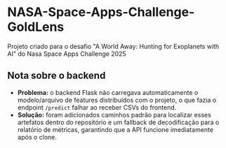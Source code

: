# NASA-Space-Apps-Challenge-GoldLens
Projeto criado para o desafio "A World Away: Hunting for Exoplanets with AI" do Nasa Space Apps Challenge 2025

## Nota sobre o backend
- **Problema:** o backend Flask não carregava automaticamente o modelo/arquivo de features distribuídos com o projeto, o que fazia o endpoint `/predict` falhar ao receber CSVs do frontend.
- **Solução:** foram adicionados caminhos padrão para localizar esses artefatos dentro do repositório e um fallback de decodificação para o relatório de métricas, garantindo que a API funcione imediatamente após o clone.
